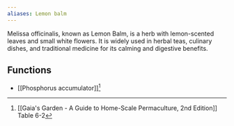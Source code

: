 ```yaml
---
aliases: Lemon balm
---
```

Melissa officinalis, known as Lemon Balm, is a herb with lemon-scented leaves and small white flowers. It is widely used in herbal teas, culinary dishes, and traditional medicine for its calming and digestive benefits.
## Functions
- [[Phosphorus accumulator]][^1]

[^1]: [[Gaia's Garden - A Guide to Home-Scale Permaculture, 2nd Edition]] Table 6-2
